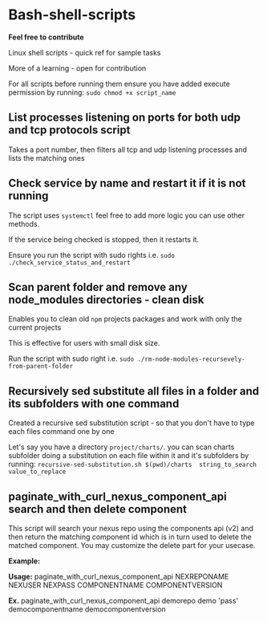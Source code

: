 # Bash-shell-scripts
**Feel free to contribute**

Linux shell scripts - quick ref for sample tasks

More of a learning - open for contribution

For all scripts before running them ensure you have added execute permission by running: `sudo chmod +x script_name`

## List processes listening on ports for both udp and tcp protocols script
Takes a port number, then filters all tcp and udp listening processes and lists the matching ones

## Check service by name and restart it if it is not running
The script uses `systemctl` feel free to add more logic you can use other methods.

If the service being checked is stopped, then it restarts it.

Ensure you run the script with sudo rights i.e. `sudo ./check_service_status_and_restart`

## Scan parent folder and remove any node_modules directories - clean disk
Enables you to clean old `npm` projects packages and work with only the current projects

This is effective for users with small disk size.

Run the script with sudo right i.e. `sudo ./rm-node-modules-recursevely-from-parent-folder`

## Recursively sed substitute all files in a folder and its subfolders with one command

Created a recursive sed substitution script - so that you don't have to type each files command one by one

Let's say you have a directory `project/charts/`. you can scan charts subfolder doing a substitution on each file within it and it's subfolders by running: `recursive-sed-substitution.sh $(pwd)/charts  string_to_search value_to_replace`

## paginate_with_curl_nexus_component_api search and then delete component
This script will search your nexus repo using the components api (v2) and then return the matching component id which is in turn used to delete the matched component. You may customize the delete part for your usecase.

**Example:**

**Usage:** paginate_with_curl_nexus_component_api NEXREPONAME NEXUSER NEXPASS COMPONENTNAME COMPONENTVERSION

  **Ex.** paginate_with_curl_nexus_component_api demorepo demo 'pass' democomponentname democomponentversion
